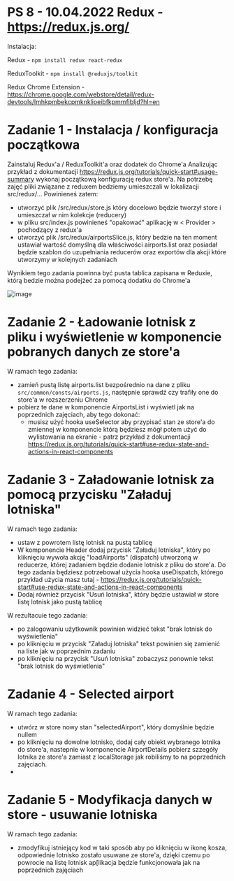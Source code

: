 
# PS 8 - 10.04.2022 Redux - https://redux.js.org/

Instalacja:

Redux - `npm install redux react-redux`

ReduxToolkit - `npm install @reduxjs/toolkit`

Redux Chrome Extension - https://chrome.google.com/webstore/detail/redux-devtools/lmhkpmbekcpmknklioeibfkpmmfibljd?hl=en

# Zadanie 1 - Instalacja / konfiguracja początkowa

Zainstaluj Redux'a / ReduxToolkit'a oraz dodatek do Chrome'a
Analizując przykład z dokumentacji https://redux.js.org/tutorials/quick-start#usage-summary wykonaj początkową konfigurację redux store'a. Na potrzebę zajęć pliki związane z reduxem bedziemy umieszczali w lokalizacji src/redux/...  Powinieneś zatem:

- utworzyć plik /src/redux/store.js który docelowo będzie tworzył store i umieszczał w nim kolekcje (reducery)
- w pliku src/index.js powinieneś "opakować" aplikację w < Provider > pochodzący z redux'a
-  utworzyć plik /src/redux/airportsSlice.js, który bedzie na ten moment ustawiał wartość domyślną  dla właściwości airports.list oraz posiadał będzie szablon do uzupełniania reducerów oraz exportów dla akcji które utworzymy w kolejnych zadaniach

Wynikiem tego zadania powinna być pusta tablica zapisana w Reduxie, którą bedzie można podejżeć za pomocą dodatku do Chrome'a

![image](https://user-images.githubusercontent.com/9209826/229309616-4cdbcf59-b84f-4a9a-856b-4d865786aaf4.png)


# Zadanie 2 - Ładowanie lotnisk z pliku i wyświetlenie w komponencie pobranych danych ze store'a

W ramach tego zadania:
- zamień pustą listę airports.list bezpośrednio na dane z pliku `src/common/consts/airports.js`, następnie sprawdź czy trafiły one do store'a w rozszerzeniu Chrome
- pobierz te dane w komponencie AirportsList i wyświetl jak na poprzednich zajęciach, aby tego dokonać:
	- musisz użyć hooka useSelector aby przypisać stan ze store'a do zmiennej w komponencie którą będziesz mógł potem użyć do wylistowania na ekranie - patrz przykład z  dokumentacji https://redux.js.org/tutorials/quick-start#use-redux-state-and-actions-in-react-components


# Zadanie 3 - Załadowanie lotnisk za pomocą przycisku "Załaduj lotniska"

W ramach tego zadania:
- ustaw z powrotem listę lotnisk na pustą tablicę
- W komponencie Header dodaj przycisk "Załaduj lotniska", który po kliknięciu wywoła akcję "loadAirports" (dispatch) utworzoną w reducerze, której zadaniem będzie dodanie lotnisk z pliku do store'a. Do tego zadania będziesz potrzebował użycia hooka useDispatch, którego przykład użycia masz tutaj - https://redux.js.org/tutorials/quick-start#use-redux-state-and-actions-in-react-components
- Dodaj również przycisk "Usuń lotniska", który będzie ustawiał w store listę lotnisk jako pustą tablicę

W rezultacuie tego zadania:
 - po zalogowaniu użytkownik powinien widzieć tekst "brak lotnisk do wyświetlenia"
 - po kliknięciu w przycisk "Załaduj lotniska" tekst powinien się zamienić na liste jak w poprzednim zadaniu
 - po kliknięciu na przycisk "Usuń lotniska" zobaczysz ponownie tekst "brak lotnisk do wyświetlenia"


# Zadanie 4 - Selected airport

W ramach tego zadania:
-  utwórz w store nowy stan "selectedAirport", który domyślnie będzie nullem
 - po kliknięciu na dowolne lotnisko, dodaj cały obiekt wybranego lotnika do store'a, nastepnie w komponencie AirportDetails pobierz szzegóły lotnika ze store'a zamiast z localStorage jak robiliśmy to na poprzednich zajęciach.
 -

# Zadanie 5 - Modyfikacja danych w store - usuwanie lotniska

W ramach tego zadania:
 - zmodyfikuj istniejący kod w taki sposób aby po kliknięciu w ikonę kosza, odpowiednie lotnisko zostało usuwane ze store'a, dzięki czemu po powrocie na listę lotnisk ap[likacja będzie funkcjonowała jak na poprzednich zajęciach

